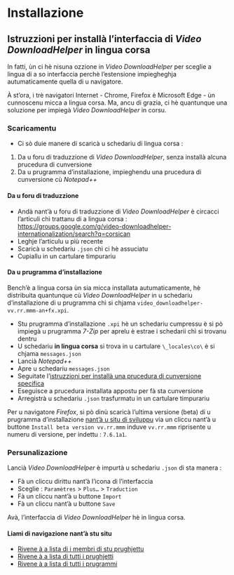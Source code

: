 # Installazione

## Istruzzioni per installà l’interfaccia di _Video DownloadHelper_ in lingua corsa

In fatti, ùn ci hè nisuna ozzione in _Video DownloadHelper_ per sceglie a lingua di a so interfaccia perchè l’estensione impiegheghja autumaticamente quella di u navigatore.  

À st’ora, i trè navigatori Internet - Chrome, Firefox è Microsoft Edge - ùn cunnoscenu micca a lingua corsa. Ma, ancu di grazia, ci hè quantunque una soluzione per impiegà _Video DownloadHelper_ in corsu.

### Scaricamentu

- Ci sò duie manere di scaricà u schedariu di lingua corsa :
1. Da u foru di traduzzione di _Video DownloadHelper_, senza installà alcuna prucedura di cunversione
2. Da u prugramma d’installazione, impieghendu una prucedura di cunversione cù _Notepad++_  

#### Da u foru di traduzzione

- Andà nant’à u foru di traduzzione di _Video DownloadHelper_ è circacci l’articuli chì trattanu di a lingua corsa :  
https://groups.google.com/g/video-downloadhelper-internationalization/search?q=corsican
- Leghje l’articulu u più recente
- Scaricà u schedariu `.json` chì ci hè assuciatu
- Cupiallu in un cartulare timpurariu

#### Da u prugramma d’installazione

Bench’è a lingua corsa ùn sia micca installata autumaticamente, hè distribuita quantunque cù _Video DownloadHelper_ in u schedariu d’installazione di u prugramma chì si chjama `video_downloadhelper-vv.rr.mmm-an+fx.xpi`.
  
- Stu prugramma d’installazione `.xpi` hè un schedariu cumpressu è si pò impiegà u prugramma _7-Zip_ per aprelu è estrae i schedarii chì si trovanu dentru
- U schedariu __in lingua corsa__ si trova in u cartulare `\_locales\co\` è si chjama `messages.json`
- Lancià _Notepad++_
- Apre u schedariu `messages.json`
- Seguitate l’[istruzzioni per installà una prucedura di cunversione specifica](Cunversione.md)
- Eseguisce a prucedura installata appostu per fà sta cunversione
- Arregistrà u schedariu `.json` trasfurmatu in un cartulare timpurariu
  
Per u navigatore _Firefox_, si pò dinù scaricà l’ultima versione (beta) di u prugramma d’installazione [nant’à u situ di sviluppu](https://www.downloadhelper.net/firefox/betas) via un cliccu nant’à u buttone `Install beta version vv.rr.mmm` induve `vv.rr.mmm` riprisente u numeru di versione, per indettu : `7.6.1a1`.

### Persunalizazione

Lancià _Video DownloadHelper_ è impurtà u schedariu `.json` di sta manera :
- Fà un cliccu dirittu nant’à l’icona di l’interfaccia
- Sceglie : `Paramètres` > `Plus…` > `Traduction`
- Fà un cliccu nant’à u buttone `Import`
- Fà un cliccu nant’à u buttone `Save`

Avà, l’interfaccia di _Video DownloadHelper_ hè in lingua corsa.

#### Liami di navigazione nant’à stu situ
- [Rivene à a lista di i membri di stu prughjettu](./)
- [Rivene à a lista di tutti i prughjetti](../)
- [Rivene à a lista di tutti i prugrammi](../../../../#readme)
